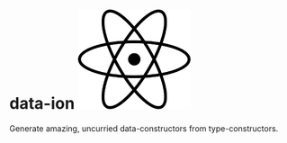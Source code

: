 # data-ion ![data-ion logo](./data-ion.png)

Generate amazing, uncurried data-constructors from type-constructors.
